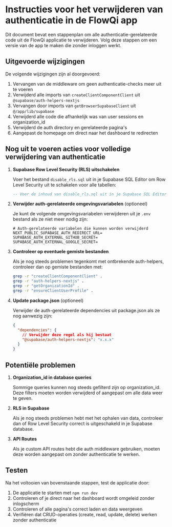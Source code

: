 # Instructies voor het verwijderen van authenticatie in de FlowQi app

Dit document bevat een stappenplan om alle authenticatie-gerelateerde code uit de FlowQi applicatie te verwijderen. Volg deze stappen om een versie van de app te maken die zonder inloggen werkt.

## Uitgevoerde wijzigingen

De volgende wijzigingen zijn al doorgevoerd:

1. Vervangen van de middleware om geen authenticatie-checks meer uit te voeren
2. Verwijderd alle imports van `createClientComponentClient` uit `@supabase/auth-helpers-nextjs`
3. Vervangen door imports van `getBrowserSupabaseClient` uit `@/app/lib/supabase`
4. Verwijderd alle code die afhankelijk was van user sessions en organization_id
5. Verwijderd de auth directory en gerelateerde pagina's
6. Aangepast de homepage om direct naar het dashboard te redirecten

## Nog uit te voeren acties voor volledige verwijdering van authenticatie

1. **Supabase Row Level Security (RLS) uitschakelen**

   Voer het bestand `disable_rls.sql` uit in je Supabase SQL Editor om Row Level Security uit te schakelen voor alle tabellen:

   ```sql
   -- Voer de inhoud van disable_rls.sql uit in je Supabase SQL Editor
   ```

2. **Verwijder auth-gerelateerde omgevingsvariabelen** (optioneel)

   Je kunt de volgende omgevingsvariabelen verwijderen uit je `.env` bestand als ze niet meer nodig zijn:

   ```
   # Auth-gerelateerde variabelen die kunnen worden verwijderd
   NEXT_PUBLIC_SUPABASE_AUTH_REDIRECT_URL=
   SUPABASE_AUTH_EXTERNAL_GITHUB_SECRET=
   SUPABASE_AUTH_EXTERNAL_GOOGLE_SECRET=
   ```

3. **Controleer op eventuele gemiste bestanden**

   Als je nog steeds problemen tegenkomt met ontbrekende auth-helpers, controleer dan op gemiste bestanden met:

   ```bash
   grep -r "createClientComponentClient" .
   grep -r "auth-helpers-nextjs" .
   grep -r "getOrganizationId" .
   grep -r "ensureClientUserProfile" .
   ```

4. **Update package.json** (optioneel)

   Verwijder de auth-gerelateerde dependencies uit package.json als ze nog aanwezig zijn:

   ```json
   {
     "dependencies": {
       // Verwijder deze regel als hij bestaat
       "@supabase/auth-helpers-nextjs": "x.x.x"
     }
   }
   ```

## Potentiële problemen

1. **Organization_id in database queries**

   Sommige queries kunnen nog steeds gefilterd zijn op organization_id. Deze filters moeten worden verwijderd of aangepast om alle data weer te geven.

2. **RLS in Supabase**

   Als je nog steeds problemen hebt met het ophalen van data, controleer dan of Row Level Security correct is uitgeschakeld in je Supabase database.

3. **API Routes**

   Als je custom API routes hebt die auth middleware gebruiken, moeten deze worden aangepast om zonder authenticatie te werken.

## Testen

Na het voltooien van bovenstaande stappen, test de applicatie door:

1. De applicatie te starten met `npm run dev`
2. Controleren of je direct naar het dashboard wordt omgeleid zonder inlogscherm
3. Controleren of alle pagina's correct laden en data weergeven
4. Verifiëren dat CRUD-operaties (create, read, update, delete) werken zonder authenticatie 